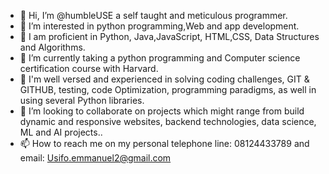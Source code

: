 - 👋 Hi, I’m @humbleUSE a self taught and meticulous programmer.
- 👀 I’m interested in python programming,Web and app development.
- 💪 I am proficient in Python, Java,JavaScript, HTML,CSS, Data Structures and Algorithms.
- 🌱 I’m currently taking a python programming and Computer science certification course with Harvard.
- 🙇 I'm well versed and experienced in solving coding challenges, GIT & GITHUB, testing, code Optimization, programming paradigms, as well in using several Python libraries.
- 💞️ I’m looking to collaborate on projects which might range from build dynamic and responsive websites, backend technologies, data science, ML and AI projects..
- 📫 How to reach me on my personal telephone line: 08124433789 and email: Usifo.emmanuel2@gmail.com 

<!---
humbleUSE/humbleUSE is a ✨ special ✨ repository because its `README.md` (this file) appears on your GitHub profile.
You can click the Preview link to take a look at your changes.
--->
